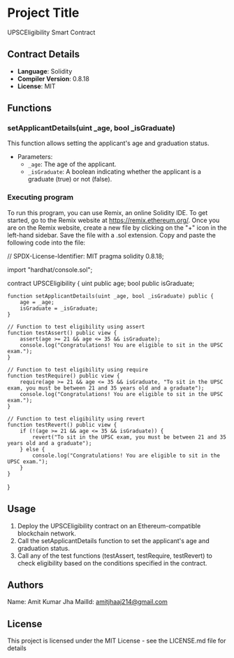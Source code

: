 # Project Title

UPSCEligibility Smart Contract

## Contract Details 

- **Language**: Solidity
- **Compiler Version**: 0.8.18
- **License**: MIT

## Functions
### setApplicantDetails(uint _age, bool _isGraduate)
This function allows setting the applicant's age and graduation status.
- Parameters:
  - `_age`: The age of the applicant.
  - `_isGraduate`: A boolean indicating whether the applicant is a graduate (true) or not (false).



### Executing program

To run this program, you can use Remix, an online Solidity IDE. To get started, go to the Remix website at https://remix.ethereum.org/.
Once you are on the Remix website, create a new file by clicking on the "+" icon in the left-hand sidebar. Save the file with a .sol extension.
Copy and paste the following code into the file:

// SPDX-License-Identifier: MIT
pragma solidity 0.8.18;

import "hardhat/console.sol";

contract UPSCEligibility {
    uint public age;
    bool public isGraduate;

    function setApplicantDetails(uint _age, bool _isGraduate) public {
        age = _age;
        isGraduate = _isGraduate;
    }

    // Function to test eligibility using assert
    function testAssert() public view {
        assert(age >= 21 && age <= 35 && isGraduate);
        console.log("Congratulations! You are eligible to sit in the UPSC exam.");
    }

    // Function to test eligibility using require
    function testRequire() public view {
        require(age >= 21 && age <= 35 && isGraduate, "To sit in the UPSC exam, you must be between 21 and 35 years old and a graduate");
        console.log("Congratulations! You are eligible to sit in the UPSC exam.");
    }

    // Function to test eligibility using revert
    function testRevert() public view {
        if (!(age >= 21 && age <= 35 && isGraduate)) {
            revert("To sit in the UPSC exam, you must be between 21 and 35 years old and a graduate");
        } else {
            console.log("Congratulations! You are eligible to sit in the UPSC exam.");
        }
    }
}


## Usage

1. Deploy the UPSCEligibility contract on an Ethereum-compatible blockchain network.
2. Call the setApplicantDetails function to set the applicant's age and graduation status.
3. Call any of the test functions (testAssert, testRequire, testRevert) to check eligibility based on the conditions specified in the contract.



## Authors

Name: Amit Kumar Jha
MailId: amitjhaaj214@gmail.com


## License
This project is licensed under the MIT License - see the LICENSE.md file for details
